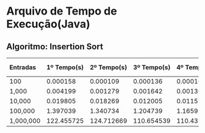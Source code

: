 # Arquivo de Tempo de Execução(Java)
## Algoritmo: Insertion Sort
| Entradas | 1º Tempo(s) | 2º Tempo(s) | 3º Tempo(s) | 4º Tempo(s) | Média de Tempo |
|:---------|:------------|:------------|:------------|:------------|:---------------|
| 100 | 0.000158 | 0.000109 | 0.000136 | 0.000107 | 0.0001275 |
| 1,000 | 0.004199 | 0.001279 | 0.001642 | 0.001366 | 0.0021215 |
| 10,000 | 0.019805 | 0.018269 | 0.012005 | 0.011513 | 0.015398 |
| 100,000 | 1.397039 | 1.340734 | 1.204739 | 1.165977 | 1.27712225 |
| 1,000,000 | 122.455725 | 124.712669 | 110.654539 | 110.439634 | 117.06564175 |
